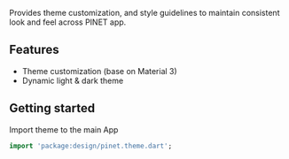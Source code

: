 Provides theme customization, and style guidelines to maintain consistent look and feel across PINET app.

## Features

- Theme customization (base on Material 3)
- Dynamic light & dark theme

## Getting started

Import theme to the main App

```dart
import 'package:design/pinet.theme.dart';
```
